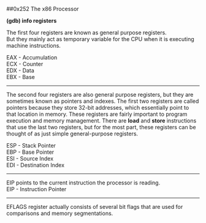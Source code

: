 ##0x252 The x86 Processor  

**(gdb) info registers**  

The first four registers are known as general purpose registers.  
But they mainly act as temporary variable for the CPU when it is executing machine instructions.  

EAX - Accumulation  
ECX - Counter  
EDX - Data  
EBX - Base  

***
The second four registers are also general purpose registers, but they are sometimes known as pointers and indexes. The first two registers are called pointers because they store 32-bit addresses, which essentially point to that location in memory. These registers are fairly important to program execution and memory management. There are **load** and **store** instructions that use the last two registers, but for the most part, these registers can be thought of as just simple general-purpose registers.  

ESP - Stack Pointer  
EBP - Base Pointer  
ESI - Source Index  
EDI - Destination Index  

***
EIP points to the current instruction the processor is reading.  
EIP - Instruction Pointer 

***
EFLAGS register actually consists of several bit flags that are used for comparisons and memory segmentations.  
